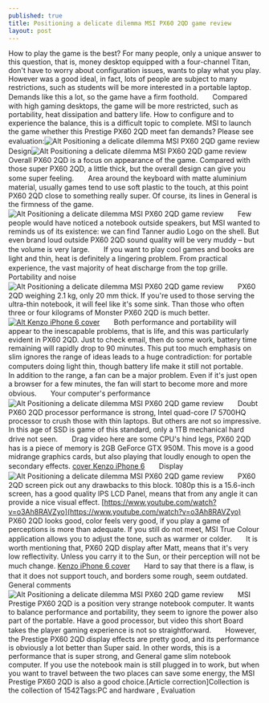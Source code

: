 ```yaml
---
published: true
title: Positioning a delicate dilemma MSI PX60 2QD game review
layout: post
---
```

How to play the game is the best? For many people, only a unique answer to this question, that is, money desktop equipped with a four-channel Titan, don\'t have to worry about configuration issues, wants to play what you play. However was a good ideal, in fact, lots of people are subject to many restrictions, such as students will be more interested in a portable laptop. Demands like this a lot, so the game have a firm foothold.　　Compared with high gaming desktops, the game will be more restricted, such as portability, heat dissipation and battery life. How to configure and to experience the balance, this is a difficult topic to complete. MSI to launch the game whether this Prestige PX60 2QD meet fan demands? Please see evaluation:![Alt Positioning a delicate dilemma MSI PX60 2QD game review](https://c2.staticflickr.com/2/1583/25711982582_e819af25ac_z.jpg)　　Design![Alt Positioning a delicate dilemma MSI PX60 2QD game review](https://c2.staticflickr.com/2/1637/25806878686_43097fe30c_z.jpg)　　Overall PX60 2QD is a focus on appearance of the game. Compared with those super PX60 2QD, a little thick, but the overall design can give you some super feeling.　　Area around the keyboard with matte aluminium material, usually games tend to use soft plastic to the touch, at this point PX60 2QD close to something really super. Of course, its lines in General is the firmness of the game.![Alt Positioning a delicate dilemma MSI PX60 2QD game review](https://c2.staticflickr.com/2/1696/25806886746_85853cd7bd_z.jpg)　　Few people would have noticed a notebook outside speakers, but MSI wanted to reminds us of its existence: we can find Tanner audio Logo on the shell. But even brand loud outside PX60 2QD sound quality will be very muddy – but the volume is very large.　　If you want to play cool games and books are light and thin, heat is definitely a lingering problem. From practical experience, the vast majority of heat discharge from the top grille.　　Portability and noise![Alt Positioning a delicate dilemma MSI PX60 2QD game review](https://c2.staticflickr.com/2/1668/25712006852_7830d618bc_z.jpg)　　PX60 2QD weighing 2.1 kg, only 20 mm thick. If you\'re used to those serving the ultra-thin notebook, it will feel like it\'s some sink. Than those who often three or four kilograms of Monster PX60 2QD is much better.[![Alt Kenzo iPhone 6 cover](http://www.nodcase.com/images/large/i6/kenzo_i6_case_i61204_lrg.jpg)](http://www.nodcase.com/kenzo-iphone-6-case-field-flowers-p-4148.html)　　Both performance and portability will appear to the inescapable problems, that is life, and this was particularly evident in PX60 2QD. Just to check email, then do some work, battery time remaining will rapidly drop to 90 minutes. This put too much emphasis on slim ignores the range of ideas leads to a huge contradiction: for portable computers doing light thin, though battery life make it still not portable.　　In addition to the range, a fan can be a major problem. Even if it\'s just open a browser for a few minutes, the fan will start to become more and more obvious.　　Your computer\'s performance![Alt Positioning a delicate dilemma MSI PX60 2QD game review](https://c2.staticflickr.com/2/1559/25737861111_ccafb13312_z.jpg)　　Doubt PX60 2QD processor performance is strong, Intel quad-core I7 5700HQ processor to crush those with thin laptops. But others are not so impressive. In this age of SSD is game of this standard, only a 1TB mechanical hard drive not seen.　　Drag video here are some CPU\'s hind legs, PX60 2QD has is a piece of memory is 2GB GeForce GTX 950M. This move is a good midrange graphics cards, but also playing that loudly enough to open the secondary effects. [cover Kenzo iPhone 6](http://www.vestiairecollective.com/men-clothing/knitwear-sweatshirts/kenzo/blue-sweater-kenzo-2352723.shtml)　　Display![Alt Positioning a delicate dilemma MSI PX60 2QD game review](https://c2.staticflickr.com/2/1629/25737869951_aeaceb7eb9_z.jpg)　　PX60 2QD screen pick out any drawbacks to this block. 1080p this is a 15.6-inch screen, has a good quality IPS LCD Panel, means that from any angle it can provide a nice visual effect. [https://www.youtube.com/watch?v=o3Ah8RAVZyo](https://www.youtube.com/watch?v=o3Ah8RAVZyo) 　　PX60 2QD looks good, color feels very good, if you play a game of perceptions is more than adequate. If you still do not meet, MSI True Colour application allows you to adjust the tone, such as warmer or colder.　　It is worth mentioning that, PX60 2QD display after Matt, means that it\'s very low reflectivity. Unless you carry it to the Sun, or their perception will not be much change. [Kenzo iPhone 6 cover](http://www.nodcase.com/kenzo-iphone-6-case-field-flowers-p-4148.html)　　Hard to say that there is a flaw, is that it does not support touch, and borders some rough, seem outdated.　　General comments![Alt Positioning a delicate dilemma MSI PX60 2QD game review](https://c2.staticflickr.com/2/1570/25712028782_a8fe308373_z.jpg)　　MSI Prestige PX60 2QD is a position very strange notebook computer. It wants to balance performance and portability, they seem to ignore the power also part of the portable. Have a good processor, but video this short Board takes the player gaming experience is not so straightforward.　　However, the Prestige PX60 2QD display effects are pretty good, and its performance is obviously a lot better than Super said. In other words, this is a performance that is super strong, and General game slim notebook computer. If you use the notebook main is still plugged in to work, but when you want to travel between the two places can save some energy, the MSI Prestige PX60 2QD is also a good choice.[Article correction]Collection is the collection of 1542Tags:PC and hardware , Evaluation